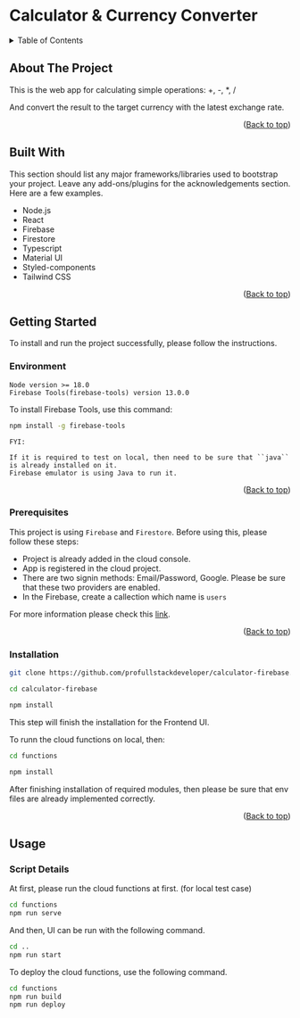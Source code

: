 <a name="readme-top"></a>

# Calculator & Currency Converter
<details>
<summary>Table of Contents</summary>
<ol>
<li>
<a href="#about-the-project">About The Project</a>
<ul>
<li>
<a href="#built-with">Built With</a>
</li>
<li>
<a href="#getting-started">Getting Started</a>
<ul>
<li><a href="#environment">Environment</a></li>
<li><a href="#prerequisites">Prerequisites</a></li>
<li><a href="#installation">Installation</a></li>
</ul>
</li>
<li><a href="#usage">Usage</a></li>
<ul>
<li><a href="#script-details">Script details</a></li>
</ul>
</ul>
</li>
</ol>
</details>

## About The Project
This is the web app for calculating simple operations: +, -, *, /

And convert the result to the target currency with the latest exchange rate.
<p align="right">(<a href="#readme-top">Back to top</a>)</p>


## Built With



This section should list any major frameworks/libraries used to bootstrap your project. Leave any add-ons/plugins for the acknowledgements section. Here are a few examples.


* Node.js
* React
* Firebase
* Firestore
* Typescript
* Material UI
* Styled-components
* Tailwind CSS

<p align="right">(<a href="#readme-top">Back to top</a>)</p>

## Getting Started

To install and run the project successfully, please follow the instructions.

### Environment
```
Node version >= 18.0
Firebase Tools(firebase-tools) version 13.0.0
```

To install Firebase Tools, use this command:
```bash
npm install -g firebase-tools
```

```
FYI:

If it is required to test on local, then need to be sure that ``java`` is already installed on it.
Firebase emulator is using Java to run it.
```
<p align="right">(<a href="#readme-top">Back to top</a>)</p>

### Prerequisites

This project is using ``Firebase`` and ``Firestore``.
Before using this, please follow these steps:
* Project is already added in the cloud console.
* App is registered in the cloud project.
* There are two signin methods: Email/Password, Google. Please be sure that these two providers are enabled.
* In the Firebase, create a callection which name is ``users``

For more information please check this [link]('https://firebase.google.com/docs/web/setup').

<p align="right">(<a href="#readme-top">Back to top</a>)</p>

### Installation

```bash
git clone https://github.com/profullstackdeveloper/calculator-firebase.git

cd calculator-firebase

npm install
```
This step will finish the installation for the Frontend UI.

To runn the cloud functions on local, then:
```bash
cd functions

npm install
```

After finishing installation of required modules, then please be sure that env files are already implemented correctly.

<p align="right">(<a href="#readme-top">Back to top</a>)</p>

## Usage

### Script Details

At first, please run the cloud functions at first. (for local test case)

```bash
cd functions
npm run serve
```

And then, UI can be run with the following command.
```bash
cd ..
npm run start
```

To deploy the cloud functions, use the following command.
```bash
cd functions
npm run build
npm run deploy
```